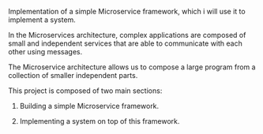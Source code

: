Implementation of a simple Microservice framework, which i will use it to implement a system.

In the Microservices architecture, complex applications are composed of small and independent services that are able to communicate with each other using messages. 

The Microservice architecture allows us to compose a large program from a collection of smaller independent parts.

This project is composed of two main sections:

1. Building a simple Microservice framework.
   
3. Implementing a system on top of this framework.
